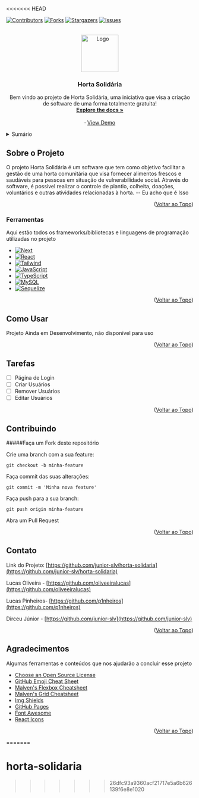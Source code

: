 <<<<<<< HEAD
<!-- concluído -->
<a name="readme-top" id="readme-top"></a>

<!-- Concluído -->
[![Contributors][contributors-shield]][contributors-url]
[![Forks][forks-shield]][forks-url]
[![Stargazers][stars-shield]][stars-url]
[![Issues][issues-shield]][issues-url]


<!-- Concluído -->
<!-- PROJECT LOGO -->
<br />
<div align="center">
    <img src="https://cdn.v2v.net/1200x0/filters:still():format(jpeg):quality(80):fill(white,true)/ce1cb555-0410-4af3-b24a-46f4c10f9469.jpg?v=63718078157" alt="Logo" width="100" height="100">
  </a>

  <h3 align="center">Horta Solidária</h3>

  <p align="center">
    Bem vindo ao projeto de Horta Solidária, uma iniciativa que visa a criação de software de uma forma totalmente gratuita!
    <br />
    <a href="https://github.com/othneildrew/Best-README-Template"><strong>Explore the docs »</strong></a>
    <br />
    <br />
    ·
    <a href="https://github.com/junior-slv/horta-solidaria">View Demo</a>
  </p>
</div>

<!-- Concluído -->
<!-- TABLE OF CONTENTS -->
<details>
  <summary>Sumário</summary>
  <ol>
    <li>
      <a href="#Sobre-o-Projeto">Sobre o Projeto</a>
      <ul>
        <li><a href="#Ferramentas">Ferramentas</a></li>
      </ul>
    </li>
    <li>
      <a href="#getting-started">Utilizando o Projeto</a>
    </li>
    <li><a href="#usage">Como Usar</a></li>
    <li><a href="#roadmap">Roadmap</a></li>
    <li><a href="#contributing">Contribuidores</a></li>
    <li><a href="#contact">Contato</a></li>
    <li><a href="#acknowledgments">Agradecimentos</a></li>
  </ol>
</details>


<!-- ABOUT THE PROJECT -->
<p id="Sobre-o-Projeto"></>

## Sobre o Projeto

O projeto Horta Solidária é um software que tem como objetivo facilitar a gestão de uma horta comunitária que visa fornecer alimentos frescos e saudáveis para pessoas em situação de vulnerabilidade social. Através do software, é possível realizar o controle de plantio, colheita, doações, voluntários e outras atividades relacionadas à horta.
-- Eu acho que é Isso

<p align="right">(<a href="#readme-top">Voltar ao Topo</a>)</p>

<!-- FERRAMENTAS -->
<p id="Ferramentas"></>

### Ferramentas

Aqui estão todos os frameworks/bibliotecas e linguagens de programação utilizadas no projeto

* [![Next][Next.js]][Next-url]
* [![React][React.js]][React-url]
* [![Tailwind][Tailwind.js]][Tailwind-url]
* [![JavaScript][JavaScript.js]][JavaScript-url]
* [![TypeScript][TypeScript.js]][TypeScript-url]
* [![MySQL][MySQL.js]][MySQL-url]
* [![Sequelize][Sequelize.js]][Sequelize-url]

<p align="right">(<a href="#readme-top">Voltar ao Topo</a>)</p>

<p id="usage"></p>

<!-- USAGE EXAMPLES -->
## Como Usar

Projeto Ainda em Desenvolvimento, não disponível para uso

<p align="right">(<a href="#readme-top">Voltar ao Topo</a>)</p>


<p id="roadmap"></p>

<!-- ROADMAP -->
## Tarefas

- [ ] Página de Login
- [ ] Criar Usuários
- [ ] Remover Usuários
- [ ] Editar Usuários 

<p align="right">(<a href="#readme-top">Voltar ao Topo</a>)</p>


<p id="contributing"></p>

<!-- CONTRIBUTING -->
## Contribuindo

#####Faça um Fork deste repositório

Crie uma branch com a sua feature: 
```
git checkout -b minha-feature
```
Faça commit das suas alterações: 
```
git commit -m 'Minha nova feature'
```
Faça push para a sua branch: 
```
git push origin minha-feature
```
Abra um Pull Request
<p align="right">(<a href="#readme-top">Voltar ao Topo</a>)</p>

<p id="contact"></>
<!-- CONTACT -->

## Contato

Link do Projeto: [https://github.com/junior-slv/horta-solidaria](https://github.com/junior-slv/horta-solidaria)

Lucas Oliveira - [https://github.com/oliveeiralucas](https://github.com/oliveeiralucas)

Lucas Pinheiros- [https://github.com/p1nheiros](https://github.com/p1nheiros)

Dirceu Júnior - [https://github.com/junior-slv](https://github.com/junior-slv)

<p align="right">(<a href="#readme-top">Voltar ao Topo</a>)</p>


<p id="acknowledgements"></>
<!-- ACKNOWLEDGMENTS -->

## Agradecimentos

Algumas ferramentas e conteúdos que nos ajudarão a concluir esse projeto

* [Choose an Open Source License](https://choosealicense.com)
* [GitHub Emoji Cheat Sheet](https://www.webpagefx.com/tools/emoji-cheat-sheet)
* [Malven's Flexbox Cheatsheet](https://flexbox.malven.co/)
* [Malven's Grid Cheatsheet](https://grid.malven.co/)
* [Img Shields](https://shields.io)
* [GitHub Pages](https://pages.github.com)
* [Font Awesome](https://fontawesome.com)
* [React Icons](https://react-icons.github.io/react-icons/search)

<p align="right">(<a href="#readme-top">Voltar ao Topo</a>)</p>



<!-- MARKDOWN LINKS & IMAGES -->
[contributors-shield]: https://img.shields.io/github/contributors/junior-slv/horta-solidaria.svg?style=for-the-badge
[contributors-url]: https://github.com/junior-slv/horta-solidaria/graphs/contributors
[forks-shield]: https://img.shields.io/github/forks/junior-slv/horta-solidaria.svg?style=for-the-badge
[forks-url]: https://github.com/junior-slv/horta-solidaria/network/members
[stars-shield]: https://img.shields.io/github/stars/junior-slv/horta-solidaria.svg?style=for-the-badge
[stars-url]: https://github.com/junior-slv/horta-solidaria/stargazers
[issues-shield]: https://img.shields.io/github/issues/junior-slv/horta-solidaria.svg?style=for-the-badge
[issues-url]: https://github.com/junior-slv/horta-solidaria/issues
[Next.js]: https://img.shields.io/badge/next.js-000000?style=for-the-badge&logo=nextdotjs&logoColor=white
[Next-url]: https://nextjs.org/
[React.js]: https://img.shields.io/badge/React-20232A?style=for-the-badge&logo=react&logoColor=61DAFB
[React-url]: https://reactjs.org/
[JavaScript.js]: https://img.shields.io/badge/JavaScript-F7DF1E?style=for-the-badge&logo=javascript&logoColor=black
[JavaScript-url]: https://developer.mozilla.org/pt-BR/docs/Web/JavaScript
[TypeScript.js]: https://img.shields.io/badge/TypeScript-007ACC?style=for-the-badge&logo=typescript&logoColor=white
[TypeScript-url]: https://www.typescriptlang.org/
[Tailwind.js]: https://img.shields.io/badge/Tailwind_CSS-38B2AC?style=for-the-badge&logo=tailwind-css&logoColor=white
[Tailwind-url]: https://tailwindcss.com/
[MySQL.js]: https://img.shields.io/badge/MySQL-4479A1?style=for-the-badge&logo=mysql&logoColor=white
[MySQL-url]: https://www.mysql.com/
[Sequelize.js]: https://img.shields.io/badge/Sequelize-52B0E7?style=for-the-badge&logo=sequelize&logoColor=white
[Sequelize-url]: https://sequelize.org/

=======
# horta-solidaria
>>>>>>> 26dfc93a9360acf21717e5a6b626139f6e8e1020
